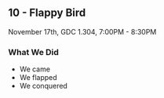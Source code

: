 ## 10 - Flappy Bird

November 17th, GDC 1.304, 7:00PM - 8:30PM

### What We Did

* We came
* We flapped
* We conquered
